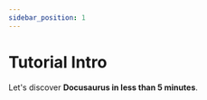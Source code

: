 ```yaml
---
sidebar_position: 1
---
```


# Tutorial Intro

Let's discover **Docusaurus in less than 5 minutes**.
